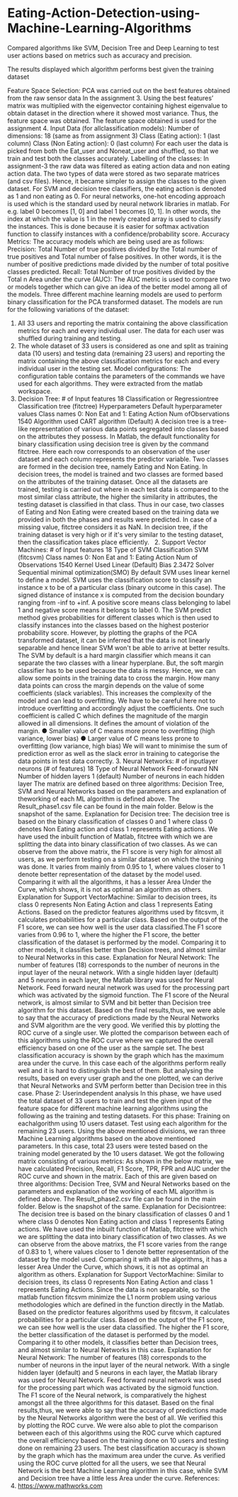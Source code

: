 # Eating-Action-Detection-using-Machine-Learning-Algorithms
Compared algorithms like SVM, Decision Tree and Deep Learning to test user actions based on metrics such as accuracy and precision.

The results displayed which algorithm performs best given the training dataset

Feature​ ​Space​ ​Selection​:
PCA was carried out on the best features obtained from the raw sensor data In the assignment 3. Using
the best features’ matrix was multiplied with the eigenvector containing highest eigenvalue to obtain
dataset in the direction where it showed most variance. Thus, the feature space was obtained. The
feature space obtained is used for the assignment 4.
Input​ ​Data​ ​(for​ ​all​ ​classification​ ​models)​:
Number of dimensions: 18 (same as from assignment 3)
Class (Eating action): 1 (last column)
Class (Non Eating action): 0 (last column)
For each user the data is picked from both the Eat_user and Noneat_user and shuffled, so that we train
and test both the classes accurately.
Labelling​ ​of​ ​the​ ​classes​:
In assignment-3 the raw data was filtered as eating action data and non eating action data. The two
types of data were stored as two separate matrices (and csv files). Hence, it became simpler to assign
the classes to the given dataset. For SVM and decision tree classifiers, the eating action is denoted as 1
and non eating as 0. For neural networks, one-hot encoding approach is used which is the standard used
by neural network libraries in matlab. For e.g. label 0 becomes [1, 0] and label 1 becomes [0, 1]. In other
words, the index at which the value is 1 in the newly created array is used to classify the instances. This
is done because it is easier for softmax activation function to classify instances with a
confidence/probability score.
Accuracy​ ​Metrics​:
The accuracy models which are being used are as follows:
Precision​: Total Number of true positives divided by the Total number of true positives and Total
number of false positives. In other words, it is the number of positive predictions made divided by the
number of total positive classes predicted.
Recall​: Total Number of true positives divided by the Total n
Area under the curve (AUC)​: The AUC metric is used to compare two or models together which can
give an idea of the better model among all of the models.
Three different machine learning models are used to perform binary classification for the PCA
transformed dataset. The models are run for the following variations of the dataset:
1. All 33 users and reporting the matrix containing the above classification metrics for each and
every individual user. The data for each user was shuffled during training and testing.
2. The whole dataset of 33 users is considered as one and split as training data (10 users) and
testing data (remaining 23 users) and reporting the matrix containing the above classification
metrics for each and every individual user in the testing set.
Model​ ​configurations​:
The configuration table contains the parameters of the commands we have used for each algorithms.
They​ ​were​ ​extracted​ ​from​ ​the​ ​matlab​ ​workspace.
1. Decision​ ​Tree:
#​ ​of​ ​Input​ ​features 18
Classification​ ​or​ ​Regression​ ​tree Classification tree (fitctree)
Hyperparameters Default hyperparameter values
Class​ ​names 0: Non Eat and 1: Eating Action
Num​ ​of​ ​Observations 1540
Algorithm​ ​used CART algorithm (Default)
A decision tree is a tree-like representation of various data points segregated into classes based on the
attributes they possess. In Matlab, the default functionality for binary classification using decision tree is
given by the command fitctree. Here each row corresponds to an observation of the user dataset and
each column represents the predictor variable. Two classes are formed in the decision tree, namely
Eating and Non Eating. In decision trees, the model is trained and two classes are formed based on the
attributes of the training dataset. Once all the datasets are trained, testing is carried out where in each
test data is compared to the most similar class attribute, the higher the similarity in attributes, the
testing dataset is classified in that class. Thus in our case, two classes of Eating and Non Eating were
created based on the training data we provided in both the phases and results were predicted. In case of
a missing value, fitctree considers it as NaN. In decision tree, if the training dataset is very high or if it's
very similar to the testing dataset, then the classification takes place efficiently.
​ ​ ​ ​ ​2.​ ​Support​ ​Vector​ ​Machines:
#​ ​of​ ​Input​ ​features 18
Type​ ​of​ ​SVM Classification SVM (fitcsvm)
Class​ ​names 0: Non Eat and 1: Eating Action
Num​ ​of​ ​Observations 1540
Kernel​ ​Used Linear (Default)
Bias 2.3472
Solver Sequential minimal optimization(SMO)
By default SVM uses linear kernel to define a model. SVM uses the classification score to classify an
instance x to be of a particular class (binary outcome in this case). The signed distance of instance x is
computed from the decision boundary ranging from -inf to +inf. A positive score means class belonging
to label 1 and negative score means it belongs to label 0.
The SVM predict method gives probabilities for different classes which is then used to classify instances
into the classes based on the highest posterior probability score.
However, by plotting the graphs of the PCA transformed dataset, it can be inferred that the data is not
linearly separable and hence linear SVM won't be able to arrive at better results. The SVM by default is a
hard margin classifier which means it can separate the two classes with a linear hyperplane. But, the soft
margin classifier has to be used because the data is messy. Hence, we can allow some points in the
training data to cross the margin. How many data points can cross the margin depends on the value of
some coefficients (slack variables). This increases the complexity of the model and can lead to
overfitting. We have to be careful here not to introduce overfitting and accordingly adjust the
coefficients. One such coefficient is called C which defines the magnitude of the margin allowed in all
dimensions. It defines the amount of violation of the margin.
● Smaller value of C means more prone to overfitting (high variance, lower bias)
● Larger value of C means less prone to overfitting (low variance, high bias)
We will want to minimise the sum of prediction error as well as the slack error in training to categorise
the data points in test data correctly.
3.​ ​Neural​ ​Networks:
#​ ​of​ ​input​ ​layer​ ​neurons​ ​(#​ ​of​ ​features) 18
Type​ ​of​ ​Neural​ ​Network Feed-forward NN
Number​ ​of​ ​hidden​ ​layers 1 (default)
Number​ ​of​ ​neurons​ ​in​ ​each​ ​hidden​ ​layer
The matrix are defined based on three algorithms: Decision Tree, SVM and Neural Networks based on
the​ ​parameters​ ​and​ ​explanation​ ​of​ ​the​ ​working​ ​of​ ​each​ ​ML​ ​algorithm​ ​is​ ​defined​ ​above.
The Result_phase1.csv file can be found in the main folder. Below is the snapshot of the same.
Explanation​ ​for​ ​Decision​ ​tree:
The decision tree is based on the binary classification of classes 0 and 1 where class 0 denotes Non
Eating action and class 1 represents Eating actions. We have used the inbuilt function of Matlab, fitctree
with which we are splitting the data into binary classification of two classes. As we can observe from the
above matrix, the F1 score is very high for almost all users, as we perform testing on a similar dataset on
which the training was done. It varies from mainly from 0.95 to 1, where values closer to 1 denote
better representation of the dataset by the model used. Comparing it with all the algorithms, it has a
lesser Area Under the Curve, which shows, it is not as optimal an algorithm as others.
Explanation​ ​for​ ​Support​ ​Vector​ ​Machine:
Similar to decision trees, its class 0 represents Non Eating Action and class 1 represents Eating Actions.
Based on the predictor features algorithms used by fitcsvm, it calculates probabilities for a particular
class. Based on the output of the F1 score, we can see how well is the user data classified.The F1 score
varies from 0.96 to 1, where the higher the F1 score, the better classification of the dataset is performed
by the model. Comparing it to other models, it classifies better than Decision trees, and almost similar to
Neural Networks in this case.
Explanation​ ​for​ ​Neural​ ​Network:
The number of features (18) corresponds to the number of neurons in the input layer of the neural
network. With a single hidden layer (default) and 5 neurons in each layer, the Matlab library was used
for Neural Network. Feed forward neural network was used for the processing part which was activated
by the sigmoid function. The F1 score of the Neural network, is almost similar to SVM and bit better than
Decision tree algorithm for this dataset.
Based on the final results,thus, we were able to say that the accuracy of predictions made by the Neural
Networks and SVM algorithm are the very good. We verified this by plotting the ROC curve of a single
user.
We plotted the comparison between each of this algorithms using the ROC curve where we captured
the overall efficiency based on one of the user as the sample set. The best classification accuracy is
shown by the graph which has the maximum area under the curve.
In this case each of the algorithms perform really well and it is hard to distinguish the best of them. But
analysing the results, based on every user graph and the one plotted, we can derive that Neural
Networks and SVM perform better than Decision tree in this case.
Phase​ ​2:​ ​User​ ​independent​ ​analysis
In this phase, we have used the total dataset of 33 users to train and test the given input of the feature
space for different machine learning algorithms using the following as the training and testing datasets.
For this phase:
Training​ ​on​ ​each​ ​algorithm​ ​using​ ​10​ ​users​ ​dataset.
Test​ ​using​ ​each​ ​algorithm​ ​for​ ​the​ ​remaining​ ​23​ ​users.
Using the above mentioned divisions, we ran three Machine Learning algorithms based on the above
mentioned parameters. In this case, total 23 users were tested based on the training model generated
by the 10 users dataset. We got the following matrix consisting of various metrics:
As shown in the below matrix, we have calculated Precision, Recall, F1 Score, TPR, FPR and AUC under
the ROC curve and shown in the matrix.
Each of this are given based on three algorithms: Decision Tree, SVM and Neural Networks based on the
parameters​ ​and​ ​explanation​ ​of​ ​the​ ​working​ ​of​ ​each​ ​ML​ ​algorithm​ ​is​ ​defined​ ​above.
The Result_phase2.csv file can be found in the main folder. Below is the snapshot of the same.
Explanation​ ​for​ ​Decision​ ​tree:
The decision tree is based on the binary classification of classes 0 and 1 where class 0 denotes Non
Eating action and class 1 represents Eating actions. We have used the inbuilt function of Matlab, fitctree
with which we are splitting the data into binary classification of two classes. As we can observe from the
above matrixs, the F1 score varies from the range of 0.83 to 1, where values closer to 1 denote better
representation of the dataset by the model used. Comparing it with all the algorithms, it has a lesser
Area Under the Curve, which shows, it is not as optimal an algorithm as others.
Explanation​ ​for​ ​Support​ ​Vector​ ​Machine:
Similar to decision trees, its class 0 represents Non Eating Action and class 1 represents Eating Actions.
Since the data is non separable, so the matlab function fitcsvm minimize the L1 norm problem using
various methodologies which are defined in the function directly in the Matlab. Based on the predictor
features algorithms used by fitcsvm, it calculates probabilities for a particular class. Based on the output
of the F1 score, we can see how well is the user data classified. The higher the F1 score, the better
classification of the dataset is performed by the model. Comparing it to other models, it classifies better
than Decision trees, and almost similar to Neural Networks in this case.
Explanation​ ​for​ ​Neural​ ​Network:
The number of features (18) corresponds to the number of neurons in the input layer of the neural
network. With a single hidden layer (default) and 5 neurons in each layer, the Matlab library was used
for Neural Network. Feed forward neural network was used for the processing part which was activated
by the sigmoid function. The F1 score of the Neural network, is comparatively the highest amongst all
the three algorithms for this dataset.
Based on the final results,thus, we were able to say that the accuracy of predictions made by the Neural
Networks algorithm were the best of all. We verified this by plotting the ROC curve.
We were also able to plot the comparison between each of this algorithms using the ROC curve which
captured the overall efficiency based on the training done on 10 users and testing done on remaining 23
users. The best classification accuracy is shown by the graph which has the maximum area under the
curve.
As verified using the ROC curve plotted for all the users, we see that Neural Network is the best Machine
Learning algorithm in this case, while SVM and Decision tree have a little less Area under the curve.
References​:
1. https://www.mathworks.com
